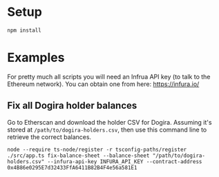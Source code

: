 # Setup

```
npm install
```

# Examples

For pretty much all scripts you will need an Infrua API key (to talk to the Ethereum network). You can obtain one from here: https://infura.io/

## Fix all Dogira holder balances

Go to Etherscan and download the holder CSV for Dogira. Assuming it's stored at `/path/to/dogira-holders.csv`, then use
this command line to retrieve the correct balances.

```
node --require ts-node/register -r tsconfig-paths/register ./src/app.ts fix-balance-sheet --balance-sheet "/path/to/dogira-holders.csv" --infura-api-key INFURA_API_KEY --contract-address 0x4B86e0295E7d32433FfA6411B82B4F4e56a581E1
```